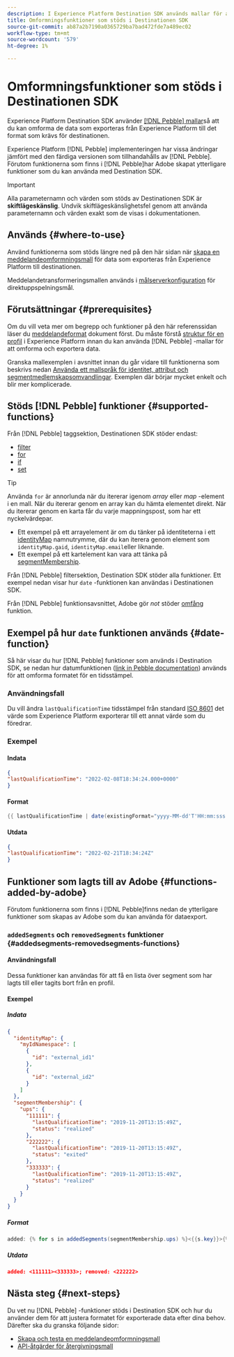 ```yaml
---
description: I Experience Platform Destination SDK används mallar för att skapa bläddring, vilket gör att du kan omforma de data som exporteras från Experience Platform till det format som krävs för destinationen.
title: Omformningsfunktioner som stöds i Destinationen SDK
source-git-commit: ab87a2b7190a0365729ba7bad472fde7a489ec02
workflow-type: tm+mt
source-wordcount: '579'
ht-degree: 1%

---
```



# Omformningsfunktioner som stöds i Destinationen SDK

Experience Platform Destination SDK använder [[!DNL Pebble] mallar](https://pebbletemplates.io/)så att du kan omforma de data som exporteras från Experience Platform till det format som krävs för destinationen.

Experience Platform [!DNL Pebble] implementeringen har vissa ändringar jämfört med den färdiga versionen som tillhandahålls av [!DNL Pebble]. Förutom funktionerna som finns i [!DNL Pebble]har Adobe skapat ytterligare funktioner som du kan använda med Destination SDK.

>[!IMPORTANT]
>
>Alla parameternamn och värden som stöds av Destinationen SDK är **skiftlägeskänslig**. Undvik skiftlägeskänslighetsfel genom att använda parameternamn och värden exakt som de visas i dokumentationen.

## Används {#where-to-use}

Använd funktionerna som stöds längre ned på den här sidan när [skapa en meddelandeomformningsmall](../../testing-api/streaming-destinations/create-template.md) för data som exporteras från Experience Platform till destinationen.

Meddelandetransformeringsmallen används i [målserverkonfiguration](templating-specs.md) för direktuppspelningsmål.

## Förutsättningar {#prerequisites}

Om du vill veta mer om begrepp och funktioner på den här referenssidan läser du [meddelandeformat](message-format.md) dokument först. Du måste förstå [struktur för en profil](message-format.md#profile-structure) i Experience Platform innan du kan använda [!DNL Pebble] -mallar för att omforma och exportera data.

Granska mallexemplen i avsnittet innan du går vidare till funktionerna som beskrivs nedan [Använda ett mallspråk för identitet, attribut och segmentmedlemskapsomvandlingar](message-format.md#using-templating). Exemplen där börjar mycket enkelt och blir mer komplicerade.

## Stöds [!DNL Pebble] funktioner {#supported-functions}

Från [!DNL Pebble] taggsektion, Destinationen SDK stöder endast:

* [filter](https://pebbletemplates.io/wiki/tag/filter/)
* [for](https://pebbletemplates.io/wiki/tag/for/)
* [if](https://pebbletemplates.io/wiki/tag/if/)
* [set](https://pebbletemplates.io/wiki/tag/set/)

>[!TIP]
>
>Använda `for` är annorlunda när du itererar igenom *array* eller *map* -element i en mall. När du itererar genom en array kan du hämta elementet direkt. När du itererar genom en karta får du varje mappningspost, som har ett nyckelvärdepar.
>
> * Ett exempel på ett arrayelement är om du tänker på identiteterna i ett [identityMap](message-format.md#identities) namnutrymme, där du kan iterera genom element som `identityMap.gaid`, `identityMap.email`eller liknande.
> * Ett exempel på ett kartelement kan vara att tänka på [segmentMembership](message-format.md#segment-membership).


Från [!DNL Pebble] filtersektion, Destination SDK stöder alla funktioner. Ett exempel nedan visar hur `date` -funktionen kan användas i Destinationen SDK.

Från [!DNL Pebble] funktionsavsnittet, Adobe gör *not* stöder [omfång](https://pebbletemplates.io/wiki/function/range/) funktion.

## Exempel på hur `date` funktionen används {#date-function}

Så här visar du hur [!DNL Pebble] funktioner som används i Destination SDK, se nedan hur datumfunktionen ([link in Pebble documentation](https://pebbletemplates.io/wiki/filter/date/)) används för att omforma formatet för en tidsstämpel.

### Användningsfall

Du vill ändra `lastQualificationTime` tidsstämpel från standard [ISO 8601](https://en.wikipedia.org/wiki/ISO_8601) det värde som Experience Platform exporterar till ett annat värde som du föredrar.

### Exempel

#### Indata

```json
{
"lastQualificationTime": "2022-02-08T18:34:24.000+0000"
}
```

#### Format

```java
{{ lastQualificationTime | date(existingFormat="yyyy-MM-dd'T'HH:mm:sss.SSSX", format="yyyy-MM-dd'T'HH:mm:ssX") }}
```

#### Utdata

```json
{
"lastQualificationTime": "2022-02-21T18:34:24Z"
}
```

## Funktioner som lagts till av Adobe {#functions-added-by-adobe}

Förutom funktionerna som finns i [!DNL Pebble]finns nedan de ytterligare funktioner som skapas av Adobe som du kan använda för dataexport.

### `addedSegments` och `removedSegments` funktioner {#addedsegments-removedsegments-functions}

#### Användningsfall

Dessa funktioner kan användas för att få en lista över segment som har lagts till eller tagits bort från en profil.

#### Exempel

##### Indata

```json
{
  "identityMap": {
    "myIdNamespace": [
      {
        "id": "external_id1"
      },
      {
        "id": "external_id2"
      }
    ]
  },
  "segmentMembership": {
    "ups": {
      "111111": {
        "lastQualificationTime": "2019-11-20T13:15:49Z",
        "status": "realized"
      },
      "222222": {
        "lastQualificationTime": "2019-11-20T13:15:49Z",
        "status": "exited"
      },
      "333333": {
        "lastQualificationTime": "2019-11-20T13:15:49Z",
        "status": "realized"
      }
    }
  }
}
```

##### Format

```java
added: {% for s in addedSegments(segmentMembership.ups) %}<{{s.key}}>{% endfor %}; removed: {% for s in removedSegments(segmentMembership.ups) %}<{{s.key}}>{% endfor %}
```

##### Utdata

```json
added: <111111><333333>; removed: <222222>
```

<!--

### Added and removed segments filters {#added-and-removed-segmnts-filters}

#### Use case {#use-case}

These filters are similar to `addedSegments` and `removedSegments`, described above. The only difference is that they are implemented as filters as opposed to functions.

#### Example {#example}

##### Input {#input}

```json
{
  "identityMap": {
    "myIdNamespace": [
      {
        "id": "external_id1"
      },
      {
        "id": "external_id2"
      }
    ]
  },
  "segmentMembership": {
    "ups": {
      "111111": {
        "lastQualificationTime": "2019-11-20T13:15:49Z",
        "status": "realized"
      },
      "222222": {
        "lastQualificationTime": "2019-11-20T13:15:49Z",
        "status": "exited"
      },
      "333333": {
        "lastQualificationTime": "2019-11-20T13:15:49Z",
        "status": "realized"
      }
    }
  }
}
```

##### Format {#format}

```java
added: {% for s in input.profile.segmentMembership.ups | added %}<{{s.key}}>{% endfor %};|removed: {% for s in input.profile.segmentMembership.ups | removed %}<{{s.key}}>{% endfor %};
```

##### Output {#output}

```json
added: <111111><333333>;|removed: <222222>;
```

-->

## Nästa steg {#next-steps}

Du vet nu [!DNL Pebble] -funktioner stöds i Destination SDK och hur du använder dem för att justera formatet för exporterade data efter dina behov. Därefter ska du granska följande sidor:

* [Skapa och testa en meddelandeomformningsmall](../../testing-api/streaming-destinations/create-template.md)
* [API-åtgärder för återgivningsmall](../../testing-api/streaming-destinations/render-template-api.md)
